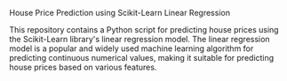 House Price Prediction using Scikit-Learn Linear Regression

This repository contains a Python script for predicting house prices using the Scikit-Learn library's linear regression model. The linear regression model is a popular and widely used machine learning algorithm for predicting continuous numerical values, making it suitable for predicting house prices based on various features.


